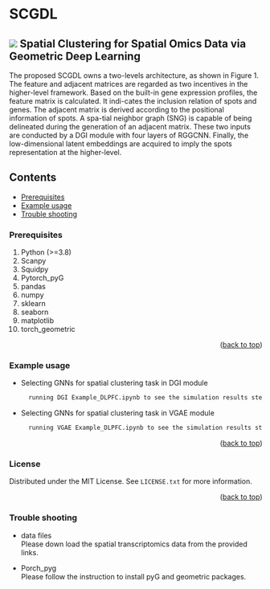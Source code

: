 
# SCGDL
![](https://github.com/narutoten520/GRAPHDeep/blob/753f8d6b4cc912bbd250eda3494731a02f8cda0d/Figure%201.png)
Spatial Clustering for Spatial Omics Data via Geometric Deep Learning
------
The proposed SCGDL owns a two-levels architecture, as shown in Figure 1. 
The feature and adjacent matrices are regarded as two incentives in the higher-level framework.
Based on the built-in gene expression profiles, the feature matrix is calculated. It indi-cates the inclusion 
relation of spots and genes. The adjacent matrix is derived according to the positional information of spots.
A spa-tial neighbor graph (SNG) is capable of being delineated during the generation of an adjacent matrix. 
These two inputs are conducted by a DGI module with four layers of RGGCNN. 
Finally, the low-dimensional latent embeddings are acquired to imply the spots representation at the higher-level.
## Contents
* [Prerequisites](https://github.com/narutoten520/GRAPHDeep/edit/main/README.md#prerequisites)
* [Example usage](https://github.com/narutoten520/GRAPHDeep/edit/main/README.md#example-usage)
* [Trouble shooting](https://github.com/narutoten520/GRAPHDeep/edit/main/README.md#trouble-shooting)

### Prerequisites

1. Python (>=3.8)
2. Scanpy
3. Squidpy
4. Pytorch_pyG
5. pandas
6. numpy
7. sklearn
8. seaborn
9. matplotlib
10. torch_geometric

<p align="right">(<a href="#readme-top">back to top</a>)</p>

### Example usage
* Selecting GNNs for spatial clustering task in DGI module
  ```sh
    running DGI Example_DLPFC.ipynb to see the simulation results step by step
  ```
* Selecting GNNs for spatial clustering task in VGAE module
  ```sh
    running VGAE Example_DLPFC.ipynb to see the simulation results step by step
  ```
<p align="right">(<a href="#readme-top">back to top</a>)</p>

### License

Distributed under the MIT License. See `LICENSE.txt` for more information.

<p align="right">(<a href="#readme-top">back to top</a>)</p>

### Trouble shooting

* data files<br>
Please down load the spatial transcriptomics data from the provided links.

* Porch_pyg<br>
Please follow the instruction to install pyG and geometric packages.
